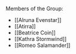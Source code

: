 Members of the Group:
- [[Alruna Evenstar]]
- [[Atirra]]
- [[Beatrice Coin]]
- [[Kathra Stormwind]]
- [[Romeo Salamander]]
